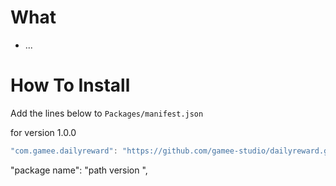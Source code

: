 # What

- ...

# How To Install

Add the lines below to `Packages/manifest.json`

for version 1.0.0
```csharp
"com.gamee.dailyreward": "https://github.com/gamee-studio/dailyreward.git?path=Assets/_Root",
```
"package name": "path version ",
```
